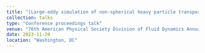 ```yaml
---
title: "[Large-eddy simulation of non-spherical heavy particle transport in the atmospheric boundary layer](https://meetings.aps.org/Meeting/DFD23/Session/L20.7)"
collection: talks
type: "Conference proceedings talk"
venue: "76th American Physical Society Division of Fluid Dynamics Annual Meeting"
date: 2023-11-20
location: "Washington, DC"
---
```

